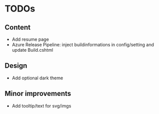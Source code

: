# TODOs

## Content
*  Add resume page
*  Azure Release Pipeline: inject buildinformations in config/setting and update Build.cshtml

## Design
*  Add optional dark theme

## Minor improvements
*  Add tooltip/text for svg/imgs